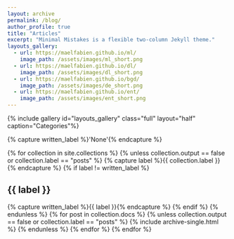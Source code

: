 ```yaml
---
layout: archive
permalink: /blog/
author_profile: true
title: "Articles"
excerpt: "Minimal Mistakes is a flexible two-column Jekyll theme."
layouts_gallery:
  - url: https://maelfabien.github.io/ml/
    image_path: /assets/images/ml_short.png
  - url: https://maelfabien.github.io/dl/
    image_path: /assets/images/dl_short.png
  - url: https://maelfabien.github.io/bgd/
    image_path: /assets/images/de_short.png
  - url: https://maelfabien.github.io/ent/
    image_path: /assets/images/ent_short.png
---
```


{% include gallery id="layouts_gallery" class="full" layout="half" caption="Categories"%}

{% capture written_label %}'None'{% endcapture %}

{% for collection in site.collections %}
    {% unless collection.output == false or collection.label == "posts" %}
        {% capture label %}{{ collection.label }}{% endcapture %}
        {% if label != written_label %}
            <h2 id="{{ label | slugify }}" class="archive__subtitle">{{ label }}</h2>
            {% capture written_label %}{{ label }}{% endcapture %}
        {% endif %}
    {% endunless %}
    {% for post in collection.docs %}
        {% unless collection.output == false or collection.label == "posts" %}
            {% include archive-single.html %}
        {% endunless %}
    {% endfor %}
{% endfor %}